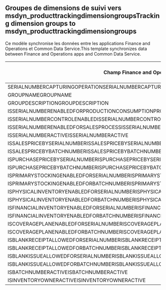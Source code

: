 ## <a name="tracking-dimension-groups-to-msdyn_producttrackingdimensiongroups"></a><span data-ttu-id="49ef4-101">Groupes de dimensions de suivi vers msdyn_producttrackingdimensiongroups</span><span class="sxs-lookup"><span data-stu-id="49ef4-101">Tracking dimension groups to msdyn_producttrackingdimensiongroups</span></span>

<span data-ttu-id="49ef4-102">Ce modèle synchronise les données entre les applications Finance and Operations et Common Data Service.</span><span class="sxs-lookup"><span data-stu-id="49ef4-102">This template synchronizes data between Finance and Operations apps and Common Data Service.</span></span>

<span data-ttu-id="49ef4-103">Champ Finance and Operations</span><span class="sxs-lookup"><span data-stu-id="49ef4-103">Finance and Operations field</span></span> | <span data-ttu-id="49ef4-104">Type de mappage</span><span class="sxs-lookup"><span data-stu-id="49ef4-104">Map type</span></span> | <span data-ttu-id="49ef4-105">Autre champ Dynamics 365</span><span class="sxs-lookup"><span data-stu-id="49ef4-105">Other Dynamics 365 field</span></span> | <span data-ttu-id="49ef4-106">Valeur par défaut</span><span class="sxs-lookup"><span data-stu-id="49ef4-106">Default value</span></span>
---|---|---|---
<span data-ttu-id="49ef4-107">SERIALNUMBERCAPTURINGOPERATION</span><span class="sxs-lookup"><span data-stu-id="49ef4-107">SERIALNUMBERCAPTURINGOPERATION</span></span> | >< | <span data-ttu-id="49ef4-108">msdyn_serialnumbercapturingoperation</span><span class="sxs-lookup"><span data-stu-id="49ef4-108">msdyn_serialnumbercapturingoperation</span></span> | 
<span data-ttu-id="49ef4-109">GROUPNAME</span><span class="sxs-lookup"><span data-stu-id="49ef4-109">GROUPNAME</span></span> | = | <span data-ttu-id="49ef4-110">msdyn_groupname</span><span class="sxs-lookup"><span data-stu-id="49ef4-110">msdyn_groupname</span></span> | 
<span data-ttu-id="49ef4-111">GROUPDESCRIPTION</span><span class="sxs-lookup"><span data-stu-id="49ef4-111">GROUPDESCRIPTION</span></span> | = | <span data-ttu-id="49ef4-112">msdyn_groupdescription</span><span class="sxs-lookup"><span data-stu-id="49ef4-112">msdyn_groupdescription</span></span> | 
<span data-ttu-id="49ef4-113">ISSERIALNUMBERENABLEDFORPRODUCTIONCONSUMPTIONPROCESS</span><span class="sxs-lookup"><span data-stu-id="49ef4-113">ISSERIALNUMBERENABLEDFORPRODUCTIONCONSUMPTIONPROCESS</span></span> | >< | <span data-ttu-id="49ef4-114">msdyn_issnenabledforpcprocess</span><span class="sxs-lookup"><span data-stu-id="49ef4-114">msdyn_issnenabledforpcprocess</span></span> | 
<span data-ttu-id="49ef4-115">ISSERIALNUMBERCONTROLENABLED</span><span class="sxs-lookup"><span data-stu-id="49ef4-115">ISSERIALNUMBERCONTROLENABLED</span></span> | >< | <span data-ttu-id="49ef4-116">msdyn_isserialnumbercontrolenabled</span><span class="sxs-lookup"><span data-stu-id="49ef4-116">msdyn_isserialnumbercontrolenabled</span></span> | 
<span data-ttu-id="49ef4-117">ISSERIALNUMBERENABLEDFORSALESPROCESS</span><span class="sxs-lookup"><span data-stu-id="49ef4-117">ISSERIALNUMBERENABLEDFORSALESPROCESS</span></span> | >< | <span data-ttu-id="49ef4-118">msdyn_isserialnumberenabledforsalesprocess</span><span class="sxs-lookup"><span data-stu-id="49ef4-118">msdyn_isserialnumberenabledforsalesprocess</span></span> | 
<span data-ttu-id="49ef4-119">ISSERIALNUMBERACTIVE</span><span class="sxs-lookup"><span data-stu-id="49ef4-119">ISSERIALNUMBERACTIVE</span></span> | >< | <span data-ttu-id="49ef4-120">msdyn_isserialnumberactive</span><span class="sxs-lookup"><span data-stu-id="49ef4-120">msdyn_isserialnumberactive</span></span> | 
<span data-ttu-id="49ef4-121">ISSALESPRICEBYSERIALNUMBER</span><span class="sxs-lookup"><span data-stu-id="49ef4-121">ISSALESPRICEBYSERIALNUMBER</span></span> | >< | <span data-ttu-id="49ef4-122">msdyn_issalespricebyserialnumber</span><span class="sxs-lookup"><span data-stu-id="49ef4-122">msdyn_issalespricebyserialnumber</span></span> | 
<span data-ttu-id="49ef4-123">ISSALESPRICEBYBATCHNUMBER</span><span class="sxs-lookup"><span data-stu-id="49ef4-123">ISSALESPRICEBYBATCHNUMBER</span></span> | >< | <span data-ttu-id="49ef4-124">msdyn_issalespricebybatchnumber</span><span class="sxs-lookup"><span data-stu-id="49ef4-124">msdyn_issalespricebybatchnumber</span></span> | 
<span data-ttu-id="49ef4-125">ISPURCHASEPRICEBYSERIALNUMBER</span><span class="sxs-lookup"><span data-stu-id="49ef4-125">ISPURCHASEPRICEBYSERIALNUMBER</span></span> | >< | <span data-ttu-id="49ef4-126">msdyn_ispurchasepricebyserialnumber</span><span class="sxs-lookup"><span data-stu-id="49ef4-126">msdyn_ispurchasepricebyserialnumber</span></span> | 
<span data-ttu-id="49ef4-127">ISPURCHASEPRICEBYBATCHNUMBER</span><span class="sxs-lookup"><span data-stu-id="49ef4-127">ISPURCHASEPRICEBYBATCHNUMBER</span></span> | >< | <span data-ttu-id="49ef4-128">msdyn_ispurchasepricebybatchnumber</span><span class="sxs-lookup"><span data-stu-id="49ef4-128">msdyn_ispurchasepricebybatchnumber</span></span> | 
<span data-ttu-id="49ef4-129">ISPRIMARYSTOCKINGENABLEDFORSERIALNUMBER</span><span class="sxs-lookup"><span data-stu-id="49ef4-129">ISPRIMARYSTOCKINGENABLEDFORSERIALNUMBER</span></span> | >< | <span data-ttu-id="49ef4-130">msdyn_isprimarystockingenabledforsn</span><span class="sxs-lookup"><span data-stu-id="49ef4-130">msdyn_isprimarystockingenabledforsn</span></span> | 
<span data-ttu-id="49ef4-131">ISPRIMARYSTOCKINGENABLEDFORBATCHNUMBER</span><span class="sxs-lookup"><span data-stu-id="49ef4-131">ISPRIMARYSTOCKINGENABLEDFORBATCHNUMBER</span></span> | >< | <span data-ttu-id="49ef4-132">msdyn_isprimarystockingenabledforbn</span><span class="sxs-lookup"><span data-stu-id="49ef4-132">msdyn_isprimarystockingenabledforbn</span></span> | 
<span data-ttu-id="49ef4-133">ISPHYSICALINVENTORYENABLEDFORSERIALNUMBER</span><span class="sxs-lookup"><span data-stu-id="49ef4-133">ISPHYSICALINVENTORYENABLEDFORSERIALNUMBER</span></span> | >< | <span data-ttu-id="49ef4-134">msdyn_isphysicalinventoryenabledforsn</span><span class="sxs-lookup"><span data-stu-id="49ef4-134">msdyn_isphysicalinventoryenabledforsn</span></span> | 
<span data-ttu-id="49ef4-135">ISPHYSICALINVENTORYENABLEDFORBATCHNUMBER</span><span class="sxs-lookup"><span data-stu-id="49ef4-135">ISPHYSICALINVENTORYENABLEDFORBATCHNUMBER</span></span> | >< | <span data-ttu-id="49ef4-136">msdyn_isphysicalinventoryenabledforbn</span><span class="sxs-lookup"><span data-stu-id="49ef4-136">msdyn_isphysicalinventoryenabledforbn</span></span> | 
<span data-ttu-id="49ef4-137">ISFINANCIALINVENTORYENABLEDFORSERIALNUMBER</span><span class="sxs-lookup"><span data-stu-id="49ef4-137">ISFINANCIALINVENTORYENABLEDFORSERIALNUMBER</span></span> | >< | <span data-ttu-id="49ef4-138">msdyn_isfinancialinventoryenabledforsn</span><span class="sxs-lookup"><span data-stu-id="49ef4-138">msdyn_isfinancialinventoryenabledforsn</span></span> | 
<span data-ttu-id="49ef4-139">ISFINANCIALINVENTORYENABLEDFORBATCHNUMBER</span><span class="sxs-lookup"><span data-stu-id="49ef4-139">ISFINANCIALINVENTORYENABLEDFORBATCHNUMBER</span></span> | >< | <span data-ttu-id="49ef4-140">msdyn_isfinancialinventoryenabledforbn</span><span class="sxs-lookup"><span data-stu-id="49ef4-140">msdyn_isfinancialinventoryenabledforbn</span></span> | 
<span data-ttu-id="49ef4-141">ISCOVERAGEPLANENABLEDFORSERIALNUMBER</span><span class="sxs-lookup"><span data-stu-id="49ef4-141">ISCOVERAGEPLANENABLEDFORSERIALNUMBER</span></span> | >< | <span data-ttu-id="49ef4-142">msdyn_iscoverageplanenabledforserialnumber</span><span class="sxs-lookup"><span data-stu-id="49ef4-142">msdyn_iscoverageplanenabledforserialnumber</span></span> | 
<span data-ttu-id="49ef4-143">ISCOVERAGEPLANENABLEDFORBATCHNUMBER</span><span class="sxs-lookup"><span data-stu-id="49ef4-143">ISCOVERAGEPLANENABLEDFORBATCHNUMBER</span></span> | >< | <span data-ttu-id="49ef4-144">msdyn_iscoverageplanenabledforbatchnumber</span><span class="sxs-lookup"><span data-stu-id="49ef4-144">msdyn_iscoverageplanenabledforbatchnumber</span></span> | 
<span data-ttu-id="49ef4-145">ISBLANKRECEIPTALLOWEDFORSERIALNUMBER</span><span class="sxs-lookup"><span data-stu-id="49ef4-145">ISBLANKRECEIPTALLOWEDFORSERIALNUMBER</span></span> | >< | <span data-ttu-id="49ef4-146">msdyn_isblankreceiptallowedforserialnumber</span><span class="sxs-lookup"><span data-stu-id="49ef4-146">msdyn_isblankreceiptallowedforserialnumber</span></span> | 
<span data-ttu-id="49ef4-147">ISBLANKRECEIPTALLOWEDFORBATCHNUMBER</span><span class="sxs-lookup"><span data-stu-id="49ef4-147">ISBLANKRECEIPTALLOWEDFORBATCHNUMBER</span></span> | >< | <span data-ttu-id="49ef4-148">msdyn_isblankreceiptallowedforbatchnumber</span><span class="sxs-lookup"><span data-stu-id="49ef4-148">msdyn_isblankreceiptallowedforbatchnumber</span></span> | 
<span data-ttu-id="49ef4-149">ISBLANKISSUEALLOWEDFORSERIALNUMBER</span><span class="sxs-lookup"><span data-stu-id="49ef4-149">ISBLANKISSUEALLOWEDFORSERIALNUMBER</span></span> | >< | <span data-ttu-id="49ef4-150">msdyn_isblankissueallowedforserialnumber</span><span class="sxs-lookup"><span data-stu-id="49ef4-150">msdyn_isblankissueallowedforserialnumber</span></span> | 
<span data-ttu-id="49ef4-151">ISBLANKISSUEALLOWEDFORBATCHNUMBER</span><span class="sxs-lookup"><span data-stu-id="49ef4-151">ISBLANKISSUEALLOWEDFORBATCHNUMBER</span></span> | >< | <span data-ttu-id="49ef4-152">msdyn_isblankissueallowedforbatchnumber</span><span class="sxs-lookup"><span data-stu-id="49ef4-152">msdyn_isblankissueallowedforbatchnumber</span></span> | 
<span data-ttu-id="49ef4-153">ISBATCHNUMBERACTIVE</span><span class="sxs-lookup"><span data-stu-id="49ef4-153">ISBATCHNUMBERACTIVE</span></span> | >< | <span data-ttu-id="49ef4-154">msdyn_isbatchnumberactive</span><span class="sxs-lookup"><span data-stu-id="49ef4-154">msdyn_isbatchnumberactive</span></span> | 
<span data-ttu-id="49ef4-155">ISINVENTORYOWNERACTIVE</span><span class="sxs-lookup"><span data-stu-id="49ef4-155">ISINVENTORYOWNERACTIVE</span></span> | >< | <span data-ttu-id="49ef4-156">msdyn_isinventoryowneractive</span><span class="sxs-lookup"><span data-stu-id="49ef4-156">msdyn_isinventoryowneractive</span></span> | 
